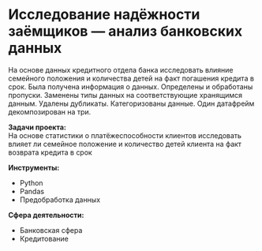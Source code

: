 # Исследование надёжности заёмщиков — анализ банковских данных

На основе данных кредитного отдела банка исследовать влияние семейного положения и
количества детей на факт погашения кредита в срок. Была получена информация о
данных. Определены и обработаны пропуски. Заменены типы данных на соответствующие
хранящимся данным. Удалены дубликаты. Категоризованы данные. Один датафрейм декомпозирован на три.

**Задачи проекта:**  
На основе статистики о платёжеспособности клиентов исследовать влияет ли семейное положение и количество детей клиента на факт возврата кредита в срок

**Инструменты:**
- Python
- Pandas
- Предобработка данных

**Сфера деятельности:**
- Банковская сфера
- Кредитование
